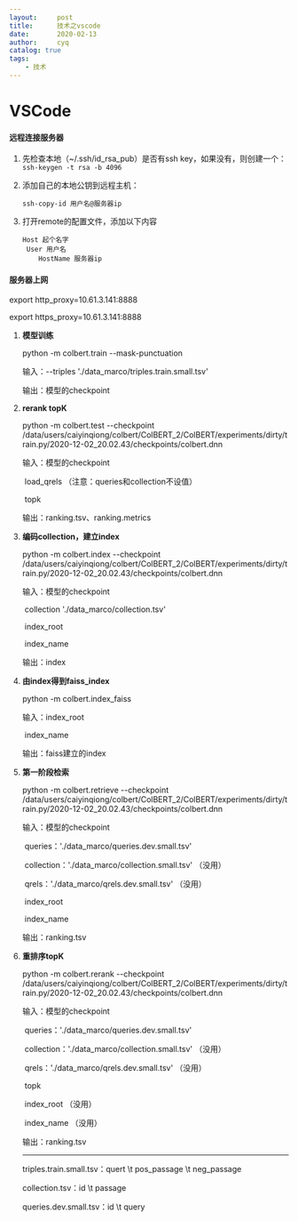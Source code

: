 ```yaml
---
layout:     post
title:      技术之vscode
date:       2020-02-13
author:     cyq
catalog: true
tags:
    - 技术
---
```




# VSCode

#### 远程连接服务器

1. 先检查本地（~/.ssh/id_rsa_pub）是否有ssh key，如果没有，则创建一个：`ssh-keygen -t rsa -b 4096`

2. 添加自己的本地公钥到远程主机：

   `ssh-copy-id 用户名@服务器ip`

3. 打开remote的配置文件，添加以下内容

   ```
   Host 起个名字
    User 用户名
       HostName 服务器ip
   ```




#### 服务器上网

export http_proxy=10.61.3.141:8888

export https_proxy=10.61.3.141:8888









1. **模型训练**

   python -m colbert.train --mask-punctuation

   输入：--triples './data_marco/triples.train.small.tsv'

   输出：模型的checkpoint

2. **rerank topK**

   python -m colbert.test --checkpoint /data/users/caiyinqiong/colbert/ColBERT_2/ColBERT/experiments/dirty/train.py/2020-12-02_20.02.43/checkpoints/colbert.dnn

   输入：模型的checkpoint

   ​            load_qrels   （注意：queries和collection不设值）

   ​            topk 

   输出：ranking.tsv、ranking.metrics     

2. **编码collection，建立index**

   python -m colbert.index --checkpoint /data/users/caiyinqiong/colbert/ColBERT_2/ColBERT/experiments/dirty/train.py/2020-12-02_20.02.43/checkpoints/colbert.dnn

   输入：模型的checkpoint

   ​           collection './data_marco/collection.tsv'

   ​           index_root

   ​           index_name

   输出：index

3. **由index得到faiss_index**

   python -m colbert.index_faiss

   输入：index_root

   ​            index_name

   输出：faiss建立的index

4. **第一阶段检索**

   python -m colbert.retrieve --checkpoint /data/users/caiyinqiong/colbert/ColBERT_2/ColBERT/experiments/dirty/train.py/2020-12-02_20.02.43/checkpoints/colbert.dnn

   输入：模型的checkpoint

   ​          queries：'./data_marco/queries.dev.small.tsv'

   ​          collection：'./data_marco/collection.small.tsv'    （没用）

   ​          qrels：'./data_marco/qrels.dev.small.tsv'  （没用）

   ​          index_root

   ​          index_name

   输出：ranking.tsv    

5. **重排序topK**

   python -m colbert.rerank --checkpoint /data/users/caiyinqiong/colbert/ColBERT_2/ColBERT/experiments/dirty/train.py/2020-12-02_20.02.43/checkpoints/colbert.dnn

   输入：模型的checkpoint

   ​          queries：'./data_marco/queries.dev.small.tsv'

   ​          collection：'./data_marco/collection.small.tsv'     （没用）

   ​          qrels：'./data_marco/qrels.dev.small.tsv'   （没用）

   ​          topk 

   ​          index_root   （没用）

   ​          index_name   （没用）

   输出：ranking.tsv

   ------------------------------

   triples.train.small.tsv：quert \t pos_passage \t neg_passage

   collection.tsv：id \t passage

   queries.dev.small.tsv：id \t query